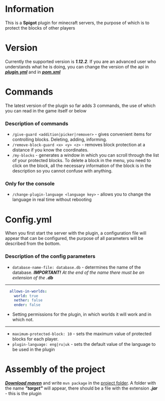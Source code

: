 # Information
This is a **Spigot** plugin for minecraft servers, the purpose of which is to protect the blocks of other players

# Version
Currently the supported version is **_1.12.2_**. If you are an advanced user who understands what he is doing, you can change the version of the api in **_[plugin.yml](src/main/resources/plugin.yml)_** and in **_[pom.xml](pom.xml)_**

# Commands
The latest version of the plugin so far adds 3 commands, the use of which you can read in the game itself or below

### Description of commands
- `/give-guard <addition|picker|remover>` - gives convenient items for controlling blocks. Deleting, adding, informing.
- `/remove-block-guard <x> <y> <z>` - removes block protection at a distance if you know the coordinates.
- `/my-blocks` - generates a window in which you can scroll through the list of your protected blocks. To delete a block in the menu, you need to click on the block, all the necessary information of the block is in the description so you cannot confuse with anything.

### Only for the console
- `/change-plugin-language <language key>` - allows you to change the language in real time without rebooting

# Config.yml
When you first start the server with the plugin, a configuration file will appear that can be configured, the purpose of all parameters will be described from the bottom.

### Description of the config parameters
- `database-name-file: database.db` - determines the name of the database. **_IMPORTANT!_** _At the end of the name there must be an extension of the **.db**_
---
```yml
  allows-in-worlds:
    world: true
    nether: false
    ender: false
  ```
- Setting permissions for the plugin, in which worlds it will work and in which not.
---
- `maximum-protected-block: 10` - sets the maximum value of protected blocks for each player.
- `plugin-language: eng|ru|uk` - sets the default value of the language to be used in the plugin

# Assembly of the project
_**[Download maven](https://maven.apache.org/download.cgi)**_ and write `mvn package` in the [project folder](https://github.com/Vitalij3/block-guard-plugin.git). A folder with the name _**"target"**_ will appear, there should be a file with the extension **_.jar_** - this is the plugin